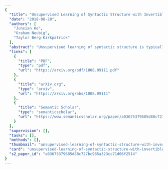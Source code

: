 ```yaml
---
{
  "title": "Unsupervised Learning of Syntactic Structure with Invertible Neural Projections",
  "date": "2018-08-28",
  "authors": [
    "Junxian He",
    "Graham Neubig",
    "Taylor Berg-Kirkpatrick"
  ],
  "abstract": "Unsupervised learning of syntactic structure is typically performed using generative models with discrete latent variables and multinomial parameters. In most cases, these models have not leveraged continuous word representations. In this work, we propose a novel generative model that jointly learns discrete syntactic structure and continuous word representations in an unsupervised fashion by cascading an invertible neural network with a structured generative prior. We show that the invertibility condition allows for efficient exact inference and marginal likelihood computation in our model so long as the prior is well-behaved. In experiments we instantiate our approach with both Markov and tree-structured priors, evaluating on two tasks: part-of-speech (POS) induction, and unsupervised dependency parsing without gold POS annotation. On the Penn Treebank, our Markov-structured model surpasses state-of-the-art results on POS induction. Similarly, we find that our tree-structured model achieves state-of-the-art performance on unsupervised dependency parsing for the difficult training condition where neither gold POS annotation nor punctuation-based constraints are available.",
  "links": [
    {
      "title": "PDF",
      "type": "pdf",
      "url": "https://arxiv.org/pdf/1808.09111.pdf"
    },
    {
      "title": "arXiv.org",
      "type": "arxiv",
      "url": "https://arxiv.org/abs/1808.09111"
    },
    {
      "title": "Semantic Scholar",
      "type": "semanticscholar",
      "url": "https://www.semanticscholar.org/paper/a03675379685d88c727bc985a323cc71d06f2514"
    }
  ],
  "supervision": [],
  "tasks": [],
  "methods": [],
  "thumbnail": "unsupervised-learning-of-syntactic-structure-with-invertible-neural-projections-thumb.jpg",
  "card": "unsupervised-learning-of-syntactic-structure-with-invertible-neural-projections-card.jpg",
  "s2_paper_id": "a03675379685d88c727bc985a323cc71d06f2514"
}
---
```


